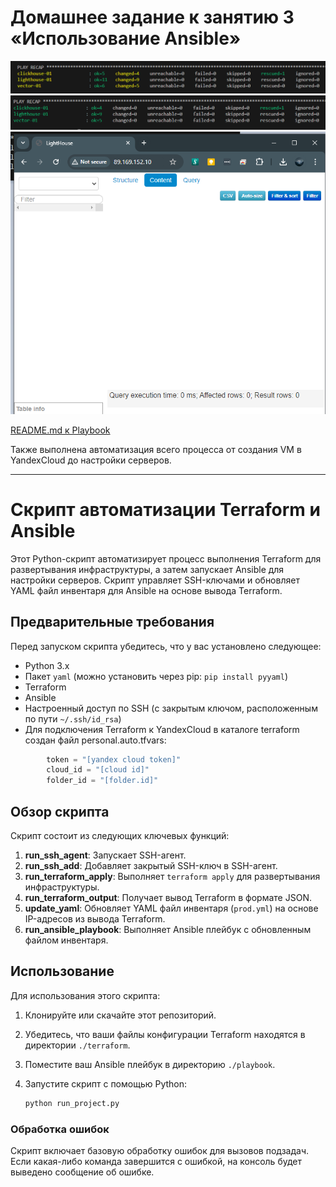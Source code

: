 # Домашнее задание к занятию 3 «Использование Ansible»

![img](https://github.com/SeNike/Study_24/blob/main/ansible-02/ans3.1.png)
![img](https://github.com/SeNike/Study_24/blob/main/ansible-02/ans3.2.png)
![img](https://github.com/SeNike/Study_24/blob/main/ansible-02/ans3.3.png)

[README.md к Playbook](https://github.com/SeNike/ansible_03/blob/main/playbook/README.md)

Также выполнена автоматизация всего процесса от создания VM в YandexCloud до настройки серверов. 

_______________________________________________________________________________________________________________________________________________________________________________
# Скрипт автоматизации Terraform и Ansible

Этот Python-скрипт автоматизирует процесс выполнения Terraform для развертывания инфраструктуры, а затем запускает Ansible для настройки серверов. Скрипт управляет SSH-ключами и обновляет YAML файл инвентаря для Ansible на основе вывода Terraform.

## Предварительные требования

Перед запуском скрипта убедитесь, что у вас установлено следующее:

- Python 3.x
- Пакет `yaml` (можно установить через pip: `pip install pyyaml`)
- Terraform
- Ansible
- Настроенный доступ по SSH (с закрытым ключом, расположенным по пути `~/.ssh/id_rsa`)
- Для подключения Terraform к YandexCloud в каталоге terraform создан файл personal.auto.tfvars:
```personal.auto.tfvars
        token = "[yandex cloud token]"
        cloud_id = "[cloud id]"
        folder_id = "[folder.id]"
```
## Обзор скрипта

Скрипт состоит из следующих ключевых функций:

1. **run_ssh_agent**: Запускает SSH-агент.
2. **run_ssh_add**: Добавляет закрытый SSH-ключ в SSH-агент.
3. **run_terraform_apply**: Выполняет `terraform apply` для развертывания инфраструктуры.
4. **run_terraform_output**: Получает вывод Terraform в формате JSON.
5. **update_yaml**: Обновляет YAML файл инвентаря (`prod.yml`) на основе IP-адресов из вывода Terraform.
6. **run_ansible_playbook**: Выполняет Ansible плейбук с обновленным файлом инвентаря.

## Использование

Для использования этого скрипта:

1. Клонируйте или скачайте этот репозиторий.
2. Убедитесь, что ваши файлы конфигурации Terraform находятся в директории `./terraform`.
3. Поместите ваш Ansible плейбук в директорию `./playbook`.
4. Запустите скрипт с помощью Python:

   ```bash
   python run_project.py
   ```
### Обработка ошибок

Скрипт включает базовую обработку ошибок для вызовов подзадач. Если какая-либо команда завершится с ошибкой, на консоль будет выведено сообщение об ошибке.